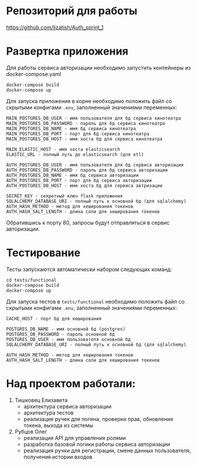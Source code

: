 # Репозиторий для работы

https://github.com/lizatish/Auth_sprint_1

# Развертка приложения

Для работы сервиса авторизации необходимо запустить контейнеры из docker-compose.yaml

```
docker-compose build
docker-compose up
```

Для запуска приложения в корне необходимо положить файл со скрытыми конфигами `.env`, заполненный значениями переменных:

```
MAIN_POSTGRES_DB_USER - имя пользователя для бд сервиса кинотеатра
MAIN_POSTGRES_DB_PASSWORD - пароль для бд сервиса кинотеатра
MAIN_POSTGRES_DB_NAME - имя бд сервиса кинотеатра 
MAIN_POSTGRES_DB_PORT - порт для бд сервиса кинотеатра
MAIN_POSTGRES_DB_HOST - имя хоста бд для сервиса кинотеатра

MAIN_ELASTIC_HOST - имя хоста elasticsearch
ELASTIC_URL - полный путь до elasticsearch (для etl)

AUTH_POSTGRES_DB_USER - имя пользователя для бд сервиса авторизации
AUTH_POSTGRES_DB_PASSWORD - пароль для бд сервиса авторизации
AUTH_POSTGRES_DB_NAME - имя бд сервиса авторизации 
AUTH_POSTGRES_DB_PORT - порт для бд сервиса авторизации
AUTH_POSTGRES_DB_HOST - имя хоста бд для сервиса автризации

SECRET_KEY - секретный ключ flask приложения
SQLALCHEMY_DATABASE_URI - полный путь к основной бд (для sqlalchemy)
AUTH_HASH_METHOD - метод для хеширования токенов
AUTH_HASH_SALT_LENGTH - длина соли для хеширования токенов
```

Обратившись к порту 80, запросы будут отправляться в сервис авторизации.

# Тестирование

Тесты запускаются автоматически набором следующих команд:

```
cd tests/functional
docker-compose build
docker-compose up
```

Для запуска тестов в `tests/functional` необходимо положить файл со скрытыми конфигами `.env`, заполненный значениями
переменных:

```
CACHE_HOST - порт бд для кеширования

POSTGRES_DB_NAME - имя основной бд (postgres)
POSTGRES_DB_PASSWORD - пароль основной бд
POSTGRES_DB_USER - имя пользователя основной бд
SQLALCHEMY_DATABASE_URI - полный путь к основной бд (для sqlalchemy)

AUTH_HASH_METHOD - метод для хеширования токенов
AUTH_HASH_SALT_LENGTH - длина соли для хеширования токенов
```

# Над проектом работали:

1. Тишковец Елизавета
   - архитектура сервиса авторизации
   - архитектура тестов
   - реализация ручек для логина, проверки прав, обновления токена, выхода из системы
2. Рубцов Олег
   - реализация API для управления ролями
   - разработка базовой логики работы сервиса авторизации
   - реализация ручки для регистрации, смене данных пользователя, получения истории входов
